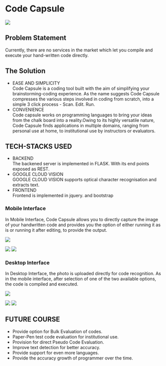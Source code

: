 # Code Capsule
![](./static/img/logobg.png)

## Problem Statement
Currently, there are no services in the market which let you compile and execute your hand-written code directly.

## The Solution
* EASE AND SIMPLICITY  
Code Capsule is a coding tool built with the aim of simplifying your brainstorming-coding experience. As the name suggests Code Capsule compresses the various steps involved in coding from scratch, into a simple 3 click process - Scan. Edit. Run.
* CONVENIENCE  
Code capsule works on programming languages to bring your ideas from the chalk board into a reality.Owing to its highly versatile nature, Code Capsule finds applications in multiple domains, ranging from personal use at home, to institutional use by instructors or evaluators.

## TECH-STACKS USED
* BACKEND  
The backened server is implemented in FLASK. With its end points exposed as REST.
* GOOGLE CLOUD VISION  
GOOGLE CLOUD VISION supports optical character recognisation and extracts text.
* FRONTEND  
Frontend is implemented in jquery. and bootstrap

### Mobile Interface
In Mobile Interface, Code Capsule allows you to directly capture the image of your handwritten code and provides you the option of either running it as is or running it after editing, to provide the output.

![](mobile.gif)

![](./static/img/m.png)
![](./static/img/m1.png)

### Desktop Interface
In Desktop Interface, the photo is uploaded directly for code recognition. As in the mobile interface, after selection of one of the two available options, the code is compiled and executed.

![](video.gif)

![](./static/img/img1.png)
![](./static/img/img3.png)

## FUTURE COURSE
* Provide option for Bulk Evaluation of codes.
* Paper-Pen test code evaluation for institutional use.
* Provision for direct Pseudo Code Evaluation.
* Improve text detection for better accuracy.
* Provide support for even more languages.
* Provide the accuracy growth of programmer over the time.